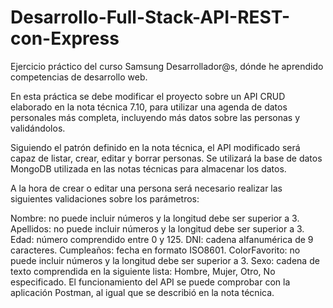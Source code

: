 # Desarrollo-Full-Stack-API-REST-con-Express
Ejercicio práctico del curso Samsung Desarrollador@s, dónde he aprendido competencias de desarrollo web.

En esta práctica se debe modificar el proyecto sobre un API CRUD elaborado en la nota técnica 7.10, para utilizar una agenda de datos personales más completa, incluyendo más datos sobre las personas y validándolos.

Siguiendo el patrón definido en la nota técnica, el API modificado será capaz de listar, crear, editar y borrar personas. Se utilizará la base de datos MongoDB utilizada en las notas técnicas para almacenar los datos.

A la hora de crear o editar una persona será necesario realizar las siguientes validaciones sobre los parámetros:

Nombre: no puede incluir números y la longitud debe ser superior a 3.
Apellidos: no puede incluir números y la longitud debe ser superior a 3.
Edad: número comprendido entre 0 y 125.
DNI: cadena alfanumérica de 9 caracteres.
Cumpleaños: fecha en formato ISO8601.
ColorFavorito: no puede incluir números y la longitud debe ser superior a 3.
Sexo: cadena de texto comprendida en la siguiente lista: Hombre, Mujer, Otro, No especificado.
El funcionamiento del API se puede comprobar con la aplicación Postman, al igual que se describió en la nota técnica.
